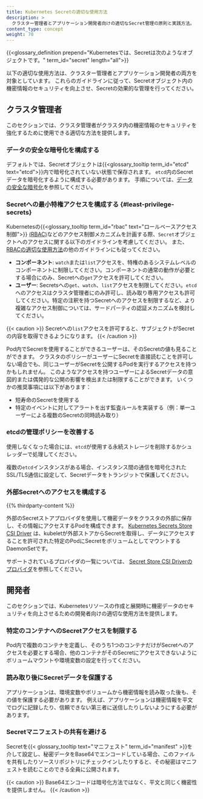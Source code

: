 ```yaml
---
title: Kubernetes Secretの適切な使用方法
description: >
  クラスター管理者とアプリケーション開発者向けの適切なSecret管理の原則と実践方法。
content_type: concept
weight: 70
---
```


<!-- overview -->

{{<glossary_definition prepend="Kubernetesでは、Secretは次のようなオブジェクトです。" term_id="secret" length="all">}}

以下の適切な使用方法は、クラスター管理者とアプリケーション開発者の両方を対象としています。
これらのガイドラインに従って、Secretオブジェクト内の機密情報のセキュリティを向上させ、Secretの効果的な管理を行ってください。

<!-- body -->

## クラスタ管理者

このセクションでは、クラスタ管理者がクラスタ内の機密情報のセキュリティを強化するために使用できる適切な方法を提供します。

### データの安全な暗号化を構成する

デフォルトでは、Secretオブジェクトは{{<glossary_tooltip
term_id="etcd" text="etcd">}}内で暗号化されていない状態で保存されます。
`etcd`内のSecretデータを暗号化するように構成する必要があります。
手順については、[データの安全な暗号化](/docs/tasks/administer-cluster/encrypt-data/)を参照してください。

### Secretへの最小特権アクセスを構成する {#least-privilege-secrets}

Kubernetesの{{<glossary_tooltip term_id="rbac" text="ロールベースアクセス制御">}} [(RBAC)](/docs/reference/access-authn-authz/rbac/)などのアクセス制御メカニズムを計画する際、`Secret`オブジェクトへのアクセスに関する以下のガイドラインを考慮してください。
また、[RBACの適切な使用方法](/docs/concepts/security/rbac-good-practices)の他のガイドラインにも従ってください。

- **コンポーネント**: `watch`または`list`アクセスを、特権のあるシステムレベルのコンポーネントに制限してください。コンポーネントの通常の動作が必要とする場合にのみ、Secretへの`get`アクセスを許可してください。
- **ユーザー**: Secretsへの`get`、`watch`、`list`アクセスを制限してください。`etcd`へのアクセスはクラスタ管理者にのみ許可し、読み取り専用アクセスも許可してください。特定の注釈を持つSecretへのアクセスを制限するなど、より複雑なアクセス制御については、サードパーティの認証メカニズムを検討してください。

{{< caution >}}
Secretへの`list`アクセスを許可すると、サブジェクトがSecretの内容を取得できるようになります。
{{< /caution >}}

Pod内でSecretを使用することができるユーザーは、そのSecretの値も見ることができます。
クラスタのポリシーがユーザーにSecretを直接読むことを許可しない場合でも、同じユーザーがSecretを公開するPodを実行するアクセスを持つかもしれません。
このようなアクセスを持つユーザーによるSecretデータの意図的または偶発的な公開の影響を検出または制限することができます。
いくつかの推奨事項には以下があります：

* 短寿命のSecretを使用する
* 特定のイベントに対してアラートを出す監査ルールを実装する（例：単一ユーザーによる複数のSecretの同時読み取り）

### etcdの管理ポリシーを改善する

使用しなくなった場合には、`etcd`が使用する永続ストレージを削除するかシュレッダーで処理してください。

複数の`etcd`インスタンスがある場合、インスタンス間の通信を暗号化されたSSL/TLS通信に設定して、Secretデータをトランジットで保護してください。

### 外部Secretへのアクセスを構成する

{{% thirdparty-content %}}

外部のSecretストアプロバイダを使用して機密データをクラスタの外部に保存し、その情報にアクセスするPodを構成できます。
[Kubernetes Secrets Store CSI Driver](https://secrets-store-csi-driver.sigs.k8s.io/)
は、kubeletが外部ストアからSecretを取得し、データにアクセスすることを許可された特定のPodにSecretをボリュームとしてマウントするDaemonSetです。

サポートされているプロバイダの一覧については、
[Secret Store CSI Driverのプロバイダ](https://secrets-store-csi-driver.sigs.k8s.io/concepts.html#provider-for-the-secrets-store-csi-driver)を参照してください。

## 開発者

このセクションでは、Kubernetesリソースの作成と展開時に機密データのセキュリティを向上させるための開発者向けの適切な使用方法を提供します。

### 特定のコンテナへのSecretアクセスを制限する

Pod内で複数のコンテナを定義し、そのうち1つのコンテナだけがSecretへのアクセスを必要とする場合、他のコンテナがそのSecretにアクセスできないようにボリュームマウントや環境変数の設定を行ってください。

### 読み取り後にSecretデータを保護する

アプリケーションは、環境変数やボリュームから機密情報を読み取った後も、その値を保護する必要があります。
例えば、アプリケーションは機密情報を平文でログに記録したり、信頼できない第三者に送信したりしないようにする必要があります。

### Secretマニフェストの共有を避ける
Secretを{{< glossary_tooltip text="マニフェスト" term_id="manifest" >}}を介して設定し、秘密データをBase64でエンコードしている場合、このファイルを共有したりソースリポジトリにチェックインしたりすると、その秘密はマニフェストを読むことのできる全員に公開されます。

{{< caution >}}
Base64エンコードは暗号化方法ではなく、平文と同じく機密性を提供しません。
{{< /caution >}}
